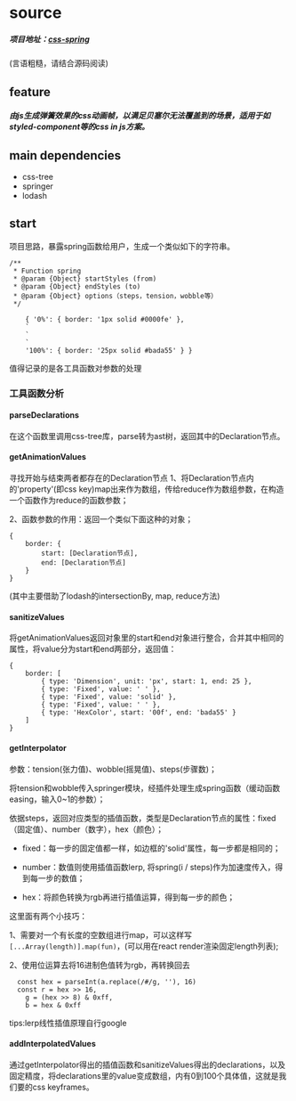 # source
##### 项目地址：[css-spring](https://github.com/codepunkt/css-spring)
(言语粗糙，请结合源码阅读)

## feature
##### 由js生成**弹簧**效果的css动画帧，以满足贝塞尔无法覆盖到的场景，适用于如styled-component等的css in js方案。

## main dependencies
- css-tree
- springer
- lodash

## start
项目思路，暴露spring函数给用户，生成一个类似如下的字符串。
```
/**
 * Function spring
 * @param {Object} startStyles (from)
 * @param {Object} endStyles (to)
 * @param {Object} options（steps，tension，wobble等）
 */
```
```
    { '0%': { border: '1px solid #0000fe' },
    `
    `
    `
    '100%': { border: '25px solid #bada55' } }
```
值得记录的是各工具函数对参数的处理

### 工具函数分析

#### parseDeclarations
在这个函数里调用css-tree库，parse转为ast树，返回其中的Declaration节点。

#### getAnimationValues
寻找开始与结束两者都存在的Declaration节点
1、将Declaration节点内的'property'(即css key)map出来作为数组，传给reduce作为数组参数，在构造一个函数作为reduce的函数参数；

2、函数参数的作用：返回一个类似下面这种的对象；
```
{
    border: {
        start: [Declaration节点],
        end: [Declaration节点]
    }
}
```
(其中主要借助了lodash的intersectionBy, map, reduce方法)

#### sanitizeValues
将getAnimationValues返回对象里的start和end对象进行整合，合并其中相同的属性，将value分为start和end两部分，返回值：
```
{ 
    border: [
        { type: 'Dimension', unit: 'px', start: 1, end: 25 },
        { type: 'Fixed', value: ' ' },
        { type: 'Fixed', value: 'solid' },
        { type: 'Fixed', value: ' ' },
        { type: 'HexColor', start: '00f', end: 'bada55' }
    ]
}
```

#### getInterpolator
参数：tension(张力值)、wobble(摇晃值)、steps(步骤数)；

将tension和wobble传入springer模块，经插件处理生成spring函数（缓动函数easing，输入0~1的参数）；

依据steps，返回对应类型的插值函数，类型是Declaration节点的属性：fixed（固定值）、number（数字），hex（颜色）；

- fixed：每一步的固定值都一样，如边框的'solid'属性，每一步都是相同的；

- number：数值则使用插值函数lerp, 将spring(i / steps)作为加速度传入，得到每一步的数值；

- hex：将颜色转换为rgb再进行插值运算，得到每一步的颜色；

这里面有两个小技巧：

1、需要对一个有长度的空数组进行map，可以这样写`[...Array(length)].map(fun)`，(可以用在react render渲染固定length列表);

2、使用位运算去将16进制色值转为rgb，再转换回去
```
  const hex = parseInt(a.replace(/#/g, ''), 16)
  const r = hex >> 16,
    g = (hex >> 8) & 0xff,
    b = hex & 0xff
```
tips:lerp线性插值原理自行google

#### addInterpolatedValues
通过getInterpolator得出的插值函数和sanitizeValues得出的declarations，以及固定精度，将declarations里的value变成数组，内有0到100个具体值，这就是我们要的css keyframes。
